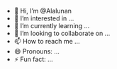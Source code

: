 - 👋 Hi, I’m @Alalunan
- 👀 I’m interested in ...
- 🌱 I’m currently learning ...
- 💞️ I’m looking to collaborate on ...
- 📫 How to reach me ...
- 😄 Pronouns: ...
- ⚡ Fun fact: ...

<!---
Alalunan/Alalunan is a ✨ special ✨ repository because its `README.md` (this file) appears on your GitHub profile.
You can click the Preview link to take a look at your changes.
--->
